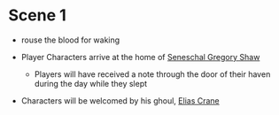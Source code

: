 # Scene 1

* rouse the blood for waking

* Player Characters arrive at the home of [Seneschal Gregory Shaw ](../3-characters/seneschal-gregory-shaw.md)
  * Players will have received a note through the door of their haven during the day while they slept
* Characters will be welcomed by his ghoul, [Elias Crane](../3-characters/ghoul-elias-crane)

